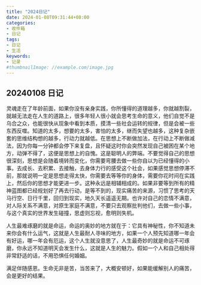 ```yaml
---
title: "2024日记"
date: 2024-01-08T09:31:44+08:00
categories:
- 收件箱
- 日记
tags:
- 日记
- 生活
keywords:
- 记录
#thumbnailImage: //example.com/image.jpg
---
```


<!--more-->
## 20240108 日记
灵魂走在了年龄前面，如果你没有亲身实践，你所懂得的道理越多，你就越割裂，就越无法走在人生的道路上，很多年轻人很小就会思考生命的意义，他们自觉不是乌合之众，也能很快从现象中看到本质，摸清一些社会运转的规律，但是会被一些东西反噬。知道的太多，想要的太多，害怕的太多，继而失望也越多，这种复杂嵌套的思维结构想的越多，行动力就越低。在思想上不断做加法，在行动上不断做减法，因为你每一分钟都会停下来复盘，且怀疑这时你会突然发现自己被困在某个地方，动弹不得了，这便是思想上的自愧。这是聪明人的弊端。不要觉得自己的思想很深刻，思想是会随着境转而变化，你需要弯腰去做一些你自以为已经懂得的小事。去成长、去积累、去接触，去身体力行的感受这个社会，如果感觉思想停滞不前，那就说明一定是思想走得太快，你需要去等等你的身体，需要你花时间在实践上，然后你的思想才能更进一步。这种永远是相辅相成的。如果非要等到所有的精神蓝图都已经规划好了再去行动，是等不到的，现实痛苦的来源，习惯了思考的天马行空、日行千里，回归到现实，地久天长遥遥无期。也许对自己的恋情不满意，对人际关系不满意，对原生家庭不满意，不要只去观察批判他们，去做一些小事，与这个真实的世界发生碰撞，思虚则忘视，愈明则失机。

人生最难琢磨的就是命运，命运的奥妙的地方就在于：它具有神秘性，你不知道未来你会有什么运气，这就是人生最耐人寻味的地方，如果一个人预先知道哪一年会有好运，哪一年会有厄运，这个人生就没意思了，人生最奇妙的就是命运不可琢磨，你永远不知道明天会发生什么，这就是人生的魅力。假如一个人和自己相处得非常舒适的话，不用恐惧任何婚姻。

满足伴随感恩。生命无非是苦，当苦来了，大概安顿好，如果能缓解别人的痛苦，会是更好的结果。